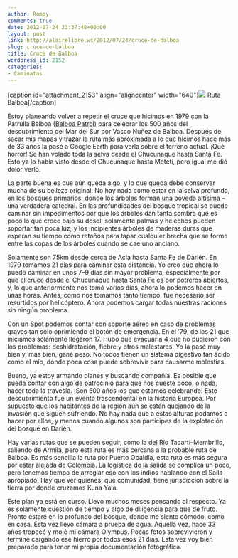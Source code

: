 ```yaml
---
author: Rompy
comments: true
date: 2012-07-24 23:37:48+00:00
layout: post
link: http://alairelibre.ws/2012/07/24/cruce-de-balboa
slug: cruce-de-balboa
title: Cruce de Balboa
wordpress_id: 2152
categories:
- Caminatas
---
```


[caption id="attachment_2153" align="aligncenter" width="640"][![](http://alairelibre.ws/wp-content/uploads/2012/07/Balboa-Patrol-640x336.jpg)](http://alairelibre.ws/wp-content/uploads/2012/07/Balboa-Patrol.jpg) Ruta Balboa[/caption]




Estoy planeando volver a repetir el cruce que hicimos en 1979 con la Patrulla Balboa ([Balboa Patrol](http://alairelibre.ws/2011/06/09/balboa-patrol)) para celebrar los 500 años del descubrimiento del Mar del Sur por Vasco Nuñez de Balboa. Después de sacar mis mapas y trazar la ruta más aproximada a lo que hicimos hace más de 33 años la pasé a Google Earth para verla sobre el terreno actual. ¡Qué horror! Se han volado toda la selva desde el Chucunaque hasta Santa Fe. Esto ya lo había visto desde el Chucunaque hasta Metetí, pero igual me dió dolor verlo.




La parte buena es que aún queda algo, y lo que queda debe conservar mucha de su belleza original. No hay nada como estar en la selva profunda, en los bosques primarios, donde los árboles forman una bóveda altísima – una verdadera catedral. En las profundidades del bosque tropical se puede caminar sin impedimentos por que los arboles dan tanta sombra que es poco lo que crece bajo su dosel, solamente palmas y helechos pueden soportar tan poca luz, y los incipientes árboles de maderas duras que esperan su tiempo como retoños para tapar cualquier brecha que se forme entre las copas de los árboles cuando se cae uno anciano.




Solamente son 75km desde cerca de Acla hasta Santa Fe de Darién. En 1979 tomamos 21 días para caminar esta distancia. Yo creo que ahora lo puedo caminar en unos 7–9 días sin mayor problema, especialmente por que el cruce desde el Chucunaque hasta Santa Fe es por potreros abiertos, y, lo que anteriormente nos tomó varios días, ahora lo podemos hacer en unas horas. Antes, como nos tomamos tanto tiempo, fue necesario ser resurtidos por helicóptero. Ahora podemos cargar todas nuestras raciones sin ningún problema.




Con un [Spot](http://la.findmespot.com/sp/) podemos contar con soporte aéreo en caso de problemas graves tan solo oprimiendo el botón de emergencia. En el '79, de los 21 que iniciamos solamente llegaron 17. Hubo que evacuar a 4 que no pudieron con los problemas: deshidratación, fiebre y otros malestares. Yo la pasé muy bien y, más bien, gané peso. No todos tienen un sistema digestivo tan ácido como el mío, donde poca cosa puede sobrevivir para causarme molestias.




Bueno, ya estoy armando planes y buscando compañía. Es posible que pueda contar con algo de patrocinio para que nos cueste poco, o nada, hacer toda la travesía. ¡Son 500 años los que estamos celebrando! Este descubrimiento fue un evento trascendental en la historia Europea. Por supuesto que los habitantes de la región aún se están quejando de la invasión que siguen sufriendo. No hay nada que a estas alturas podamos a hacer por ellos, y menos cuando algunos son partícipes de la explotación del bosque en Darién.




Hay varias rutas que se pueden seguir, como la del Río Tacartí–Membrillo, saliendo de Armila, pero esta ruta es más cercana a la probable ruta de Balboa. Es más sencilla la ruta por Puerto Obaldía, esta ruta es más segura por estar alejada de Colombia. La logística de la salida se complica un poco, pero tenemos tiempo de arreglar eso con los indios hablando con el Saila apropiado. Hay que ver quienes, qué comunidad, tiene jurisdicción sobre la tierra por donde cruzamos Kuna Yala. 




Este plan ya está en curso. Llevo muchos meses pensando al respecto. Ya es solamente cuestión de tiempo y algo de diligencia para que de fruto. Pronto estaré en lo profundo del bosque, donde me siento cómodo, como en casa. Esta vez llevo cámara a prueba de agua. Aquella vez, hace 33 años tropecé y mojé mi cámara Olympus. Pocas fotos sobrevivieron y terminé cargando ese hierro por todos esos 21 días. Esta vez voy bien preparado para tener mi propia documentación fotográfica.






